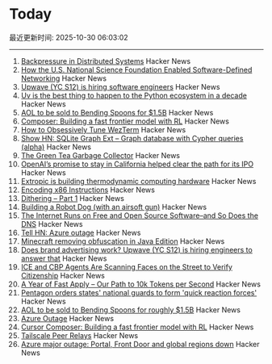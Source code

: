 # Today

最近更新时间: 2025-10-30 06:03:02

--- 
1. [Backpressure in Distributed Systems](https://blog.pranshu-raj.me/posts/backpressure/) Hacker News
2. [How the U.S. National Science Foundation Enabled Software-Defined Networking](https://cacm.acm.org/federal-funding-of-academic-research/how-the-u-s-national-science-foundation-enabled-software-defined-networking/) Hacker News
3. [Upwave (YC S12) is hiring software engineers](https://www.upwave.com/job/8228849002/) Hacker News
4. [Uv is the best thing to happen to the Python ecosystem in a decade](https://emily.space/posts/251023-uv) Hacker News
5. [AOL to be sold to Bending Spoons for $1.5B](https://www.axios.com/2025/10/29/aol-bending-spoons-deal) Hacker News
6. [Composer: Building a fast frontier model with RL](https://cursor.com/blog/composer) Hacker News
7. [How to Obsessively Tune WezTerm](https://rashil2000.me/blogs/tune-wezterm) Hacker News
8. [Show HN: SQLite Graph Ext – Graph database with Cypher queries (alpha)](https://github.com/agentflare-ai/sqlite-graph) Hacker News
9. [The Green Tea Garbage Collector](https://go.dev/blog/greenteagc) Hacker News
10. [OpenAI’s promise to stay in California helped clear the path for its IPO](https://www.wsj.com/tech/ai/openais-promise-to-stay-in-california-helped-clear-the-path-for-its-ipo-3af1c31c) Hacker News
11. [Extropic is building thermodynamic computing hardware](https://extropic.ai/) Hacker News
12. [Encoding x86 Instructions](https://www-user.tu-chemnitz.de/~heha/hs/chm/x86.chm/x86.htm) Hacker News
13. [Dithering – Part 1](https://visualrambling.space/dithering-part-1/) Hacker News
14. [Building a Robot Dog (with an airsoft gun)](https://erikschluntz.com/hardware/2025/10/26/robot-dog.html) Hacker News
15. [The Internet Runs on Free and Open Source Software–and So Does the DNS](https://www.icann.org/en/blogs/details/the-internet-runs-on-free-and-open-source-softwareand-so-does-the-dns-23-10-2025-en) Hacker News
16. [Tell HN: Azure outage](https://news.ycombinator.com/item?id=45748661) Hacker News
17. [Minecraft removing obfuscation in Java Edition](https://www.minecraft.net/en-us/article/removing-obfuscation-in-java-edition) Hacker News
18. [Does brand advertising work? Upwave (YC S12) is hiring engineers to answer that](https://www.upwave.com/job/8228849002/) Hacker News
19. [ICE and CBP Agents Are Scanning Faces on the Street to Verify Citizenship](https://www.404media.co/ice-and-cbp-agents-are-scanning-peoples-faces-on-the-street-to-verify-citizenship/) Hacker News
20. [A Year of Fast Apply – Our Path to 10k Tokens per Second](https://www.relace.ai/blog/relace-apply-3) Hacker News
21. [Pentagon orders states' national guards to form 'quick reaction forces'](https://www.theguardian.com/us-news/2025/oct/29/pentagon-memo-quick-reaction-forces) Hacker News
22. [AOL to be sold to Bending Spoons for roughly $1.5B](https://www.axios.com/2025/10/29/aol-bending-spoons-deal) Hacker News
23. [Azure Outage](https://news.ycombinator.com/item?id=45748799) Hacker News
24. [Cursor Composer: Building a fast frontier model with RL](https://cursor.com/blog/composer) Hacker News
25. [Tailscale Peer Relays](https://tailscale.com/blog/peer-relays-beta) Hacker News
26. [Azure major outage: Portal, Front Door and global regions down](https://news.ycombinator.com/item?id=45748756) Hacker News

